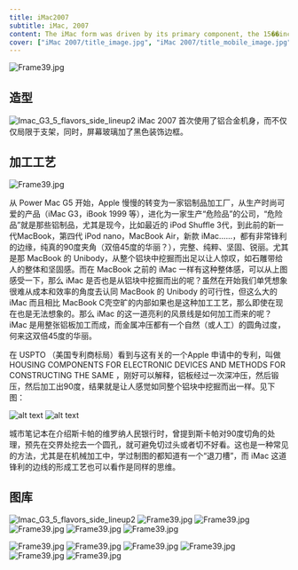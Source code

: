 ```yaml
---
title: iMac2007
subtitle: iMac, 2007
content: The iMac form was driven by its primary component, the 15��inch blown-glass cathode ray tube.
cover: ["iMac 2007/title_image.jpg", "iMac 2007/title_mobile_image.jpg"]
---
```


![Frame39.jpg](./imackeyboard_3_20071026.jpg)

## 造型

![Imac_G3_5_flavors_side_lineup2](./07imac_iphoto.png)
iMac 2007 首次使用了铝合金机身，而不仅仅局限于支架，同时，屏幕玻璃加了黑色装饰边框。

## 加工工艺

![Frame39.jpg](./detail_3_20070807.jpg)

从 Power Mac G5 开始，Apple 慢慢的转变为一家铝制品加工厂，从生产时尚可爱的产品（iMac G3，iBook 1999 等），进化为一家生产“危险品”的公司，“危险品”就是那些铝制品，尤其是现今，比如最近的 iPod Shuffle 3代，到此前的新一代MacBook，第四代 iPod nano，MacBook Air，新款 iMac……，都有非常锋利的边缘，纯真的90度夹角（双倍45度的华丽？），完整、纯粹、坚固、锐丽。尤其是那 MacBook 的 Unibody，从整个铝块中挖掘而出足以让人惊叹，如石雕带给人的整体和坚固感。而在 MacBook 之前的 iMac 一样有这种整体感，可以从上图感受一下，那么 iMac 是否也是从铝块中挖掘而出的呢？虽然在开始我们单凭想象很难从成本和效率的角度去认同 MacBook 的 Unibody 的可行性，但这么大的 iMac 而且相比 MacBook C壳空旷的内部如果也是这种加工工艺，那么即使在现在也是无法想象的。那么 iMac 的这一道亮利的风景线是如何加工而来的呢？iMac 是用整张铝板加工而成，而金属冲压都有一个自然（或人工）的圆角过度，何来这双倍45度的华丽。

在 USPTO （美国专利商标局）看到与这有关的一个Apple 申请中的专利，叫做 HOUSING COMPONENTS FOR ELECTRONIC DEVICES AND METHODS FOR CONSTRUCTING THE SAME ，刚好可以解释，铝板经过一次深冲压，然后锻压，然后加工出90度，结果就是让人感觉如同整个铝块中挖掘而出一样。见下图：

![alt text](./imac-detail-2.jpg)
![alt text](./imac-detail-3.jpg)

城市笔记本在介绍斯卡帕的维罗纳人民银行时，曾提到斯卡帕对90度切角的处理，预先在交界处挖去一个圆孔，就可避免切过头或者切不好看。这也是一种常见的方法，尤其是在机械加工中，学过制图的都知道有一个“退刀槽”，而 iMac 这道锋利的边线的形成工艺也可以看作是同样的思维。

## 图库

![Imac_G3_5_flavors_side_lineup2](./07imac_hero.png)
![Frame39.jpg](./07imac_hero.png)
![Frame39.jpg](./07imac_imovie.png)
![Frame39.jpg](./07imac_iphoto.png)
![Frame39.jpg](./design_detail20070807.jpg)
![Frame39.jpg](./design_imackeyboard20070807.jpg)

![Frame39.jpg](./imac_1_20070807.jpg)
![Frame39.jpg](./imac_2_20071026.jpg)
![Frame39.jpg](./imac_4_20070807.jpg)
![Frame39.jpg](./imac_5_20071026.jpg)
![Frame39.jpg](./imackeyboard_1_20070807.jpg)
![Frame39.jpg](./imackeyboard_2_20071026.jpg)
